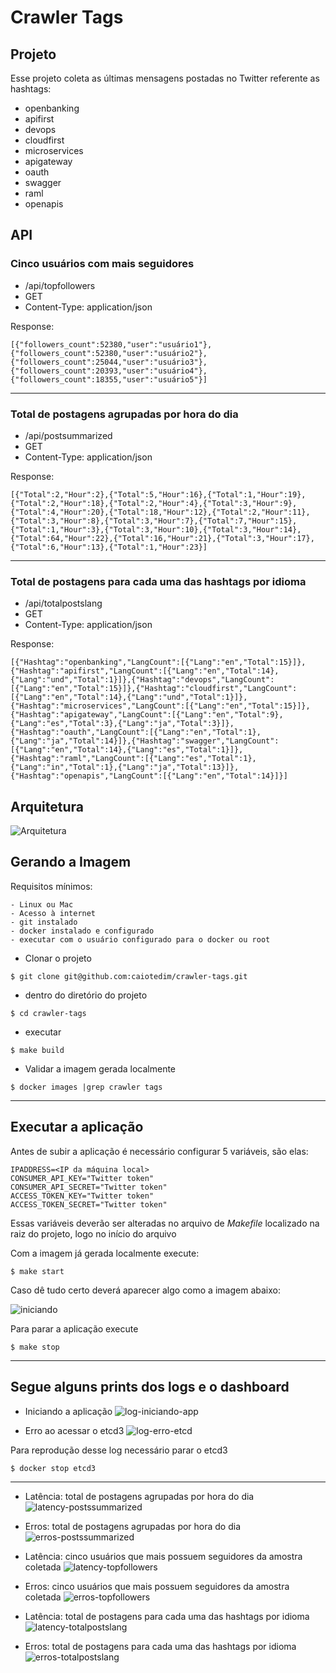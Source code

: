 # Crawler Tags

## Projeto
Esse projeto coleta as últimas mensagens postadas no Twitter referente as hashtags:

- openbanking
- apifirst
- devops
- cloudfirst
- microservices
- apigateway
- oauth
- swagger
- raml
- openapis

## API

### Cinco usuários com mais seguidores
- /api/topfollowers
- GET
- Content-Type: application/json

Response:
```
[{"followers_count":52380,"user":"usuário1"},{"followers_count":52380,"user":"usuário2"},{"followers_count":25044,"user":"usuário3"},{"followers_count":20393,"user":"usuário4"},{"followers_count":18355,"user":"usuário5"}]
```
___

### Total de postagens agrupadas por hora do dia
- /api/postsummarized
- GET
- Content-Type: application/json

Response:
```
[{"Total":2,"Hour":2},{"Total":5,"Hour":16},{"Total":1,"Hour":19},{"Total":2,"Hour":18},{"Total":2,"Hour":4},{"Total":3,"Hour":9},{"Total":4,"Hour":20},{"Total":18,"Hour":12},{"Total":2,"Hour":11},{"Total":3,"Hour":8},{"Total":3,"Hour":7},{"Total":7,"Hour":15},{"Total":1,"Hour":3},{"Total":3,"Hour":10},{"Total":3,"Hour":14},{"Total":64,"Hour":22},{"Total":16,"Hour":21},{"Total":3,"Hour":17},{"Total":6,"Hour":13},{"Total":1,"Hour":23}]
```
___

### Total de postagens para cada uma das hashtags por idioma
- /api/totalpostslang
- GET
- Content-Type: application/json

Response:
```
[{"Hashtag":"openbanking","LangCount":[{"Lang":"en","Total":15}]},{"Hashtag":"apifirst","LangCount":[{"Lang":"en","Total":14},{"Lang":"und","Total":1}]},{"Hashtag":"devops","LangCount":[{"Lang":"en","Total":15}]},{"Hashtag":"cloudfirst","LangCount":[{"Lang":"en","Total":14},{"Lang":"und","Total":1}]},{"Hashtag":"microservices","LangCount":[{"Lang":"en","Total":15}]},{"Hashtag":"apigateway","LangCount":[{"Lang":"en","Total":9},{"Lang":"es","Total":3},{"Lang":"ja","Total":3}]},{"Hashtag":"oauth","LangCount":[{"Lang":"en","Total":1},{"Lang":"ja","Total":14}]},{"Hashtag":"swagger","LangCount":[{"Lang":"en","Total":14},{"Lang":"es","Total":1}]},{"Hashtag":"raml","LangCount":[{"Lang":"es","Total":1},{"Lang":"in","Total":1},{"Lang":"ja","Total":13}]},{"Hashtag":"openapis","LangCount":[{"Lang":"en","Total":14}]}]
```

## Arquitetura

![Arquitetura](/doc/arquitetura.jpg)

## Gerando a Imagem

Requisitos mínimos:
```
- Linux ou Mac
- Acesso à internet
- git instalado
- docker instalado e configurado
- executar com o usuário configurado para o docker ou root
```

- Clonar o projeto
```
$ git clone git@github.com:caiotedim/crawler-tags.git
```

- dentro do diretório do projeto
```
$ cd crawler-tags
```

- executar
```
$ make build
```

- Validar a imagem gerada localmente
```
$ docker images |grep crawler tags
```

___

## Executar a aplicação

Antes de subir a aplicação é necessário configurar 5 variáveis, são elas:
```
IPADDRESS=<IP da máquina local>
CONSUMER_API_KEY="Twitter token"
CONSUMER_API_SECRET="Twitter token"
ACCESS_TOKEN_KEY="Twitter token"
ACCESS_TOKEN_SECRET="Twitter token"
```

Essas variáveis deverão ser alteradas no arquivo de _Makefile_ localizado na raiz do projeto, logo no início do arquivo

Com a imagem já gerada localmente execute:
```
$ make start
```

Caso dê tudo certo deverá aparecer algo como a imagem abaixo:

![iniciando](doc/prints/iniciando.png)

Para parar a aplicação execute
```
$ make stop
```

___
## Segue alguns prints dos logs e o dashboard

- Iniciando a aplicação
![log-iniciando-app](doc/prints/log-iniciando-app.png)

- Erro ao acessar o etcd3
![log-erro-etcd](doc/prints/log-erro-etcd.png)

Para reprodução desse log necessário parar o etcd3
```
$ docker stop etcd3
```
___

- Latência: total de postagens agrupadas por hora do dia
![latency-postssummarized](doc/prints/latency-postssummarized.png)

- Erros: total de postagens agrupadas por hora do dia
![erros-postssummarized](doc/prints/erros-postssummarized.png)

- Latência: cinco usuários que mais possuem seguidores da amostra coletada
![latency-topfollowers](doc/prints/latency-topfollowers.png)

- Erros: cinco usuários que mais possuem seguidores da amostra coletada
![erros-topfollowers](doc/prints/erros-topfollowers.png)

- Latência: total de postagens para cada uma das hashtags por idioma
![latency-totalpostslang](doc/prints/latency-totalpostslang.png)

- Erros: total de postagens para cada uma das hashtags por idioma
![erros-totalpostslang](doc/prints/erros-totalpostslang.png)

